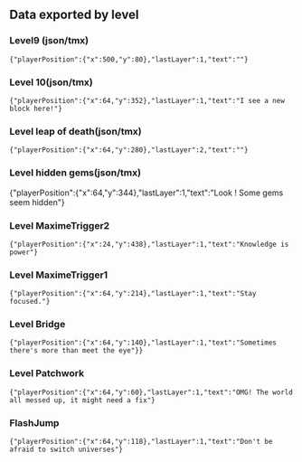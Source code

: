 ## Data exported by level
### Level9 (json/tmx)
`{"playerPosition":{"x":500,"y":80},"lastLayer":1,"text":""}`

### Level 10(json/tmx)
`{"playerPosition":{"x":64,"y":352},"lastLayer":1,"text":"I see a new block here!"}`

### Level leap of death(json/tmx)
`{"playerPosition":{"x":64,"y":280},"lastLayer":2,"text":""}`

### Level hidden gems(json/tmx)
{"playerPosition":{"x":64,"y":344},"lastLayer":1,"text":"Look ! Some gems seem hidden"}

### Level MaximeTrigger2
`{"playerPosition":{"x":24,"y":438},"lastLayer":1,"text":"Knowledge is power"}`

### Level MaximeTrigger1
`{"playerPosition":{"x":64,"y":214},"lastLayer":1,"text":"Stay focused."}`

### Level Bridge
`{"playerPosition":{"x":64,"y":140},"lastLayer":1,"text":"Sometimes there's more than meet the eye"}}`

### Level Patchwork
`{"playerPosition":{"x":64,"y":60},"lastLayer":1,"text":"OMG! The world all messed up, it might need a fix"}`

### FlashJump
`{"playerPosition":{"x":64,"y":118},"lastLayer":1,"text":"Don't be afraid to switch universes"}`
